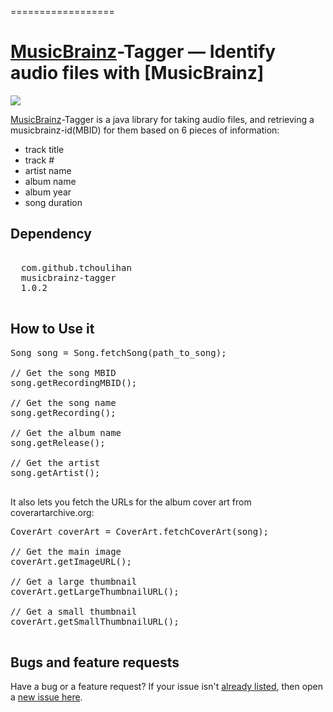 
==================


[MusicBrainz](http://musicbrainz.org/)-Tagger &mdash; Identify audio files with [MusicBrainz]
==========
![](http://img.shields.io/version/1.0.2.png?color=green)

[MusicBrainz](http://musicbrainz.org/)-Tagger is a java library for taking audio files, and retrieving a musicbrainz-id(MBID) for them based on 6 pieces of information:

* track title
* track #
* artist name
* album name
* album year
* song duration

## Dependency
<pre>
<dependency>
  <groupId>com.github.tchoulihan</groupId>
  <artifactId>musicbrainz-tagger</artifactId>
  <version>1.0.2</version>
  </dependency>
</pre>

## How to Use it
<pre>
Song song = Song.fetchSong(path_to_song);

// Get the song MBID
song.getRecordingMBID();

// Get the song name
song.getRecording();

// Get the album name
song.getRelease();

// Get the artist
song.getArtist();

</pre>

It also lets you fetch the URLs for the album cover art from coverartarchive.org:
<pre>
CoverArt coverArt = CoverArt.fetchCoverArt(song);

// Get the main image
coverArt.getImageURL();

// Get a large thumbnail
coverArt.getLargeThumbnailURL();

// Get a small thumbnail
coverArt.getSmallThumbnailURL();

</pre>

## Bugs and feature requests
Have a bug or a feature request? If your issue isn't [already listed](https://github.com/tchoulihan/musicbrainz-tagger/issues/), then open a [new issue here](https://github.com/tchoulihan/musicbrainz-tagger/issues/new).


